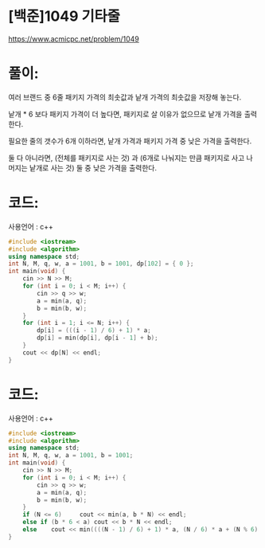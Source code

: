 # [백준]1049 기타줄

https://www.acmicpc.net/problem/1049

# 풀이:

여러 브랜드 중 6줄 패키지 가격의 최솟값과 낱개 가격의 최솟값을 저장해 놓는다.

 

낱개 * 6 보다 패키지 가격이 더 높다면, 패키지로 살 이유가 없으므로 낱개 가격을 출력한다.

필요한 줄의 갯수가 6개 이하라면, 낱개 가격과 패키지 가격 중 낮은 가격을 출력한다.

둘 다 아니라면, (전체를 패키지로 사는 것) 과 (6개로 나눠지는 만큼 패키지로 사고 나머지는 낱개로 사는 것) 둘 중 낮은 가격을 출력한다.





# **코드:** 

사용언어 : c++
```c++
#include <iostream>
#include <algorithm>
using namespace std;
int N, M, q, w, a = 1001, b = 1001, dp[102] = { 0 };
int main(void) {
	cin >> N >> M;
	for (int i = 0; i < M; i++) {
		cin >> q >> w;
		a = min(a, q);
		b = min(b, w);
	}
	for (int i = 1; i <= N; i++) {
		dp[i] = (((i - 1) / 6) + 1) * a;
		dp[i] = min(dp[i], dp[i - 1] + b);
	}
	cout << dp[N] << endl;
}
```



# 코드:

사용언어 : c++

```c++
#include <iostream>
#include <algorithm>
using namespace std;
int N, M, q, w, a = 1001, b = 1001;
int main(void) {
	cin >> N >> M;
	for (int i = 0; i < M; i++) {
		cin >> q >> w;
		a = min(a, q);
		b = min(b, w);
	}
	if (N <= 6)		cout << min(a, b * N) << endl;
	else if (b * 6 < a)	cout << b * N << endl;
	else	cout << min((((N - 1) / 6) + 1) * a, (N / 6) * a + (N % 6) * b) << endl;
}
```


